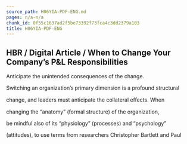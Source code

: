```yaml
---
source_path: H06YIA-PDF-ENG.md
pages: n/a-n/a
chunk_id: 0f55c1637ad2f5be73392f73fca4c3dd2379a103
title: H06YIA-PDF-ENG
---
```

## HBR / Digital Article / When to Change Your Company’s P&L Responsibilities

Anticipate the unintended consequences of the change.

Switching an organization’s primary dimension is a profound structural

change, and leaders must anticipate the collateral eﬀects. When

changing the “anatomy” (formal structure) of the organization,

be mindful also of its “physiology” (processes) and “psychology”

(attitudes), to use terms from researchers Christopher Bartlett and Paul
